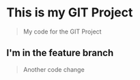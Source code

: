 # This is my GIT Project

> My code for the GIT Project

## I'm in the feature branch

> Another code change
